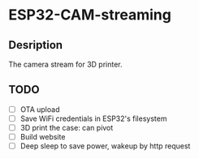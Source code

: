 # ESP32-CAM-streaming

## Desription
The camera stream for 3D printer.

## TODO
- [ ] OTA upload
- [ ] Save WiFi credentials in ESP32's filesystem
- [ ] 3D print the case: can pivot
- [ ] Build website
- [ ] Deep sleep to save power, wakeup by http request
